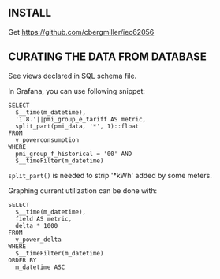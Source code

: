 
INSTALL
-------

Get https://github.com/cbergmiller/iec62056

CURATING THE DATA FROM DATABASE
-------------------------------

See views declared in SQL schema file.


In Grafana, you can use following snippet:
```
SELECT
  $__time(m_datetime),
  '1.8.'||pmi_group_e_tariff AS metric,
  split_part(pmi_data, '*', 1)::float
FROM
  v_powerconsumption
WHERE
  pmi_group_f_historical = '00' AND
  $__timeFilter(m_datetime)

```

`split_part()` is needed to strip '*kWh' added by some meters.

Graphing current utilization can be done with:

```
SELECT
  $__time(m_datetime),
  field AS metric,
  delta * 1000
FROM
  v_power_delta
WHERE
  $__timeFilter(m_datetime)
ORDER BY
  m_datetime ASC
```
